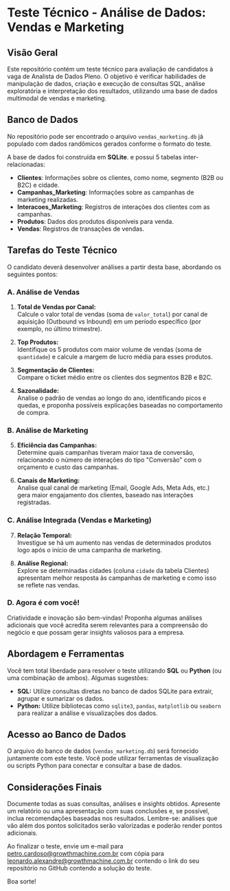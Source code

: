 # Teste Técnico - Análise de Dados: Vendas e Marketing

## Visão Geral

Este repositório contém um teste técnico para avaliação de candidatos à vaga de Analista de Dados Pleno. O objetivo é verificar habilidades de manipulação de dados, criação e execução de consultas SQL, análise exploratória e interpretação dos resultados, utilizando uma base de dados multimodal de vendas e marketing.

## Banco de Dados

No repositório pode ser encontrado o arquivo `vendas_marketing.db` já populado com dados randômicos gerados conforme o formato do teste.

A base de dados foi construída em **SQLite**. e possui 5 tabelas inter-relacionadas:

- **Clientes**: Informações sobre os clientes, como nome, segmento (B2B ou B2C) e cidade.
- **Campanhas_Marketing**: Informações sobre as campanhas de marketing realizadas.
- **Interacoes_Marketing**: Registros de interações dos clientes com as campanhas.
- **Produtos**: Dados dos produtos disponíveis para venda.
- **Vendas**: Registros de transações de vendas.

## Tarefas do Teste Técnico

O candidato deverá desenvolver análises a partir desta base, abordando os seguintes pontos:

### A. Análise de Vendas

1. **Total de Vendas por Canal:**  
   Calcule o valor total de vendas (soma de `valor_total`) por canal de aquisição (Outbound vs Inbound) em um período específico (por exemplo, no último trimestre).

2. **Top Produtos:**  
   Identifique os 5 produtos com maior volume de vendas (soma de `quantidade`) e calcule a margem de lucro média para esses produtos.

3. **Segmentação de Clientes:**  
   Compare o ticket médio entre os clientes dos segmentos B2B e B2C.

4. **Sazonalidade:**  
   Analise o padrão de vendas ao longo do ano, identificando picos e quedas, e proponha possíveis explicações baseadas no comportamento de compra.

### B. Análise de Marketing

5. **Eficiência das Campanhas:**  
   Determine quais campanhas tiveram maior taxa de conversão, relacionando o número de interações do tipo "Conversão" com o orçamento e custo das campanhas.

6. **Canais de Marketing:**  
   Analise qual canal de marketing (Email, Google Ads, Meta Ads, etc.) gera maior engajamento dos clientes, baseado nas interações registradas.

### C. Análise Integrada (Vendas e Marketing)

7. **Relação Temporal:**  
   Investigue se há um aumento nas vendas de determinados produtos logo após o início de uma campanha de marketing.

8. **Análise Regional:**  
    Explore se determinadas cidades (coluna `cidade` da tabela Clientes) apresentam melhor resposta às campanhas de marketing e como isso se reflete nas vendas.

### D. Agora é com você!

Criatividade e inovação são bem-vindas! Proponha algumas análises adicionais que você acredita serem relevantes para a compreensão do negócio e que possam gerar insights valiosos para a empresa.


## Abordagem e Ferramentas

Você tem total liberdade para resolver o teste utilizando **SQL** ou **Python** (ou uma combinação de ambos). Algumas sugestões:
- **SQL:** Utilize consultas diretas no banco de dados SQLite para extrair, agrupar e sumarizar os dados.
- **Python:** Utilize bibliotecas como `sqlite3`, `pandas`, `matplotlib` ou `seaborn` para realizar a análise e visualizações dos dados.

## Acesso ao Banco de Dados

O arquivo do banco de dados (`vendas_marketing.db`) será fornecido juntamente com este teste. Você pode utilizar ferramentas de visualização ou scripts Python para conectar e consultar a base de dados.

## Considerações Finais

Documente todas as suas consultas, análises e insights obtidos. Apresente um relatório ou uma apresentação com suas conclusões e, se possível, inclua recomendações baseadas nos resultados. Lembre-se: análises que vão além dos pontos solicitados serão valorizadas e poderão render pontos adicionais.

Ao finalizar o teste, envie um e-mail para [petro.cardoso@growthmachine.com.br](mailto:petro.cardoso@growthmachine.com.br?cc=leonardo.alexandre@growthmachine.com.br&subject=Teste%20T%C3%A9cnico%20-%20An%C3%A1lise%20de%20Dados%3A%20Vendas%20e%20Marketing) com cópia para [leonardo.alexandre@growthmachine.com.br](mailto:petro.cardoso@growthmachine.com.br?cc=leonardo.alexandre@growthmachine.com.br&subject=Teste%20T%C3%A9cnico%20-%20An%C3%A1lise%20de%20Dados%3A%20Vendas%20e%20Marketing) contendo o link do seu repositório no GitHub contendo a solução do teste.

Boa sorte!